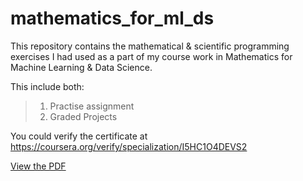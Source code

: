 # mathematics_for_ml_ds
This repository contains the mathematical &amp; scientific programming exercises I had used as a part of my course work in Mathematics for Machine Learning & Data Science.

This include both:
> 1. Practise assignment
> 2. Graded Projects

You could verify the certificate at https://coursera.org/verify/specialization/I5HC1O4DEVS2

[View the PDF](certificate.pdf)



